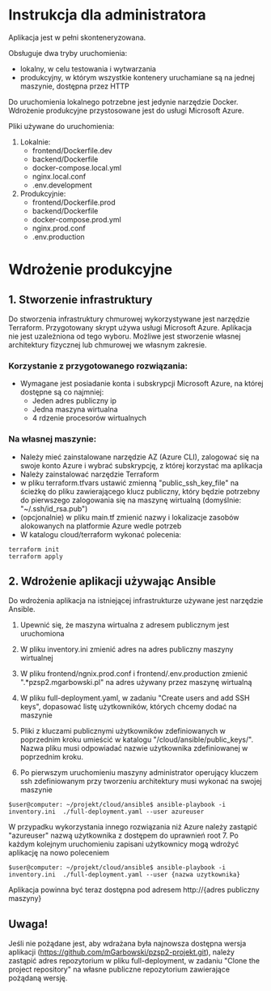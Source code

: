 # Instrukcja dla administratora
Aplikacja jest w pełni skonteneryzowana.

Obsługuje dwa tryby uruchomienia:
- lokalny, w celu testowania i wytwarzania
- produkcyjny, w którym wszystkie kontenery uruchamiane są na jednej maszynie, dostępna przez HTTP

Do uruchomienia lokalnego potrzebne jest jedynie narzędzie Docker.
Wdrożenie produkcyjne przystosowane jest do usługi Microsoft Azure.

Pliki używane do uruchomienia:
1. Lokalnie:
   * frontend/Dockerfile.dev
   * backend/Dockerfile
   * docker-compose.local.yml
   * nginx.local.conf
   * .env.development
2. Produkcyjnie:
   * frontend/Dockerfile.prod
   * backend/Dockerfile
   * docker-compose.prod.yml
   * nginx.prod.conf
   * .env.production


# Wdrożenie produkcyjne
## 1. Stworzenie infrastruktury
Do stworzenia infrastruktury chmurowej wykorzystywane jest narzędzie Terraform. Przygotowany skrypt używa usługi Microsoft Azure.
Aplikacja nie jest uzależniona od tego wyboru. Możliwe jest stworzenie własnej architektury fizycznej lub chmurowej we własnym zakresie.

### Korzystanie z przygotowanego rozwiązania:
- Wymagane jest posiadanie konta i subskrypcji Microsoft Azure, na której dostępne są co najmniej:
  * Jeden adres publiczny ip
  * Jedna maszyna wirtualna
  * 4 rdzenie procesorów wirtualnych
### Na własnej maszynie:
- Należy mieć zainstalowane narzędzie AZ (Azure CLI), zalogować się na swoje konto Azure i wybrać subskrypcję, z której korzystać ma aplikacja
- Należy zainstalować narzędzie Terraform
- w pliku terraform.tfvars ustawić zmienną "public_ssh_key_file" na ścieżkę do pliku zawierającego klucz publiczny, który będzie potrzebny 
do pierwszego zalogowania się na maszynę wirtualną (domyślnie: "~/.ssh/id_rsa.pub")
- (opcjonalnie) w pliku main.tf zmienić nazwy i lokalizacje zasobów alokowanych na platformie Azure wedle potrzeb
- W katalogu cloud/terraform wykonać polecenia:

```shell
terraform init
terraform apply
```

## 2. Wdrożenie aplikacji używając Ansible
Do wdrożenia aplikacja na istniejącej infrastrukturze używane jest narzędzie Ansible.
1. Upewnić się, że maszyna wirtualna z adresem publicznym jest uruchomiona
2. W pliku inventory.ini zmienić adres na adres publiczny maszyny wirtualnej
3. W pliku frontend/ngnix.prod.conf i frontend/.env.production zmienić ".*pzsp2.mgarbowski.pl" na adres używany przez maszynę wirtualną
4. W pliku full-deployment.yaml, w zadaniu "Create users and add SSH keys", dopasować listę użytkowników, których chcemy dodać na maszynie
5. Pliki z kluczami publicznymi użytkowników zdefiniowanych w poprzednim kroku umieścić w katalogu "/cloud/ansible/public_keys/". Nazwa pliku musi odpowiadać nazwie użytkownika zdefiniowanej w poprzednim kroku.

6. Po pierwszym uruchomieniu maszyny administrator operujący kluczem ssh zdefiniowanym przy tworzeniu architektury musi wykonać na swojej maszynie
``` shell  
$user@computer: ~/projekt/cloud/ansible$ ansible-playbook -i inventory.ini  ./full-deployment.yaml --user azureuser
```
W przypadku wykorzystania innego rozwiązania niż Azure należy zastąpić "azureuser" nazwą użytkownika z dostępem do uprawnień root
7. Po każdym kolejnym uruchomieniu zapisani użytkownicy mogą wdrożyć aplikację na nowo poleceniem
``` shell  
$user@computer: ~/projekt/cloud/ansible$ ansible-playbook -i inventory.ini  ./full-deployment.yaml --user {nazwa uzytkownika}
``` 

Aplikacja powinna być teraz dostępna pod adresem http://{adres publiczny maszyny}


## Uwaga!
Jeśli nie pożądane jest, aby wdrażana była najnowsza dostępna wersja aplikacji (https://github.com/mGarbowski/pzsp2-projekt.git), należy zastąpić adres repozytorium 
w pliku full-deployment, w zadaniu "Clone the project repository" na własne publiczne repozytorium zawierające pożądaną wersję.